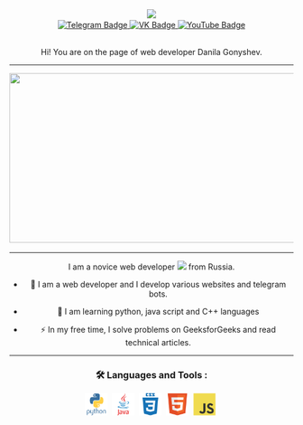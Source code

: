 <div id="header" align="center">
  <img src="https://media.giphy.com/media/M9gbBd9nbDrOTu1Mqx/giphy.gif" width="100"/>

<div id="badges">
<a href="t.me/danila_gonyshev">
  <img src="https://img.shields.io/badge/Telegram-blue?logo=Telegram&logoColor=white" alt="Telegram Badge"/>
</a>
<a href="vk.com/danila_gonyshev">
  <img src="https://img.shields.io/badge/VK-blue?logo=VK&logoColor=white" alt="VK Badge"/>
</a>
<a href="youtube.com/danila_gonyshev">
  <img src="https://img.shields.io/badge/YOUTUBE-red?logo=YOUTUBE&logoColor=white" alt="YouTube Badge"/>
</a>
</div>

<img src="https://komarev.com/ghpvc/?username=your-github-username&style=flat-square&color=blue" alt=""/>

Hi! You are on the page of web developer Danila Gonyshev.

---

<div align="center">
  <img src="https://media.giphy.com/media/dWesBcTLavkZuG35MI/giphy.gif" width="600" height="300"/>
</div>

---

I am a novice web developer <img src="https://media.giphy.com/media/WUlplcMpOCEmTGBtBW/giphy.gif" width="30"> from Russia.

- :telescope: I am a web developer and I develop various websites and telegram bots.

- :seedling: I am learning python, java script and C++ languages

- :zap: In my free time, I solve problems on GeeksforGeeks and read technical articles.

---

### :hammer_and_wrench: Languages and Tools :
<div>
  <img src="https://github.com/devicons/devicon/blob/master/icons/python/python-original-wordmark.svg" title="Python" alt="Python" width="40" height="40"/>&nbsp;
  <img src="https://github.com/devicons/devicon/blob/master/icons/java/java-original-wordmark.svg" title="Java" alt="Java" width="40" height="40"/>&nbsp;
  <img src="https://github.com/devicons/devicon/blob/master/icons/css3/css3-plain-wordmark.svg"  title="CSS3" alt="CSS" width="40" height="40"/>&nbsp;
  <img src="https://github.com/devicons/devicon/blob/master/icons/html5/html5-original.svg" title="HTML5" alt="HTML" width="40" height="40"/>&nbsp;
  <img src="https://github.com/devicons/devicon/blob/master/icons/javascript/javascript-original.svg" title="JavaScript" alt="JavaScript" width="40" height="40"/>&nbsp;
</div>

